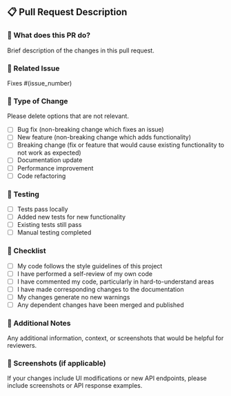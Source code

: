 ## 📋 Pull Request Description

### 🎯 What does this PR do?
Brief description of the changes in this pull request.

### 🔗 Related Issue
Fixes #(issue_number)

### 🧪 Type of Change
Please delete options that are not relevant.

- [ ] Bug fix (non-breaking change which fixes an issue)
- [ ] New feature (non-breaking change which adds functionality)
- [ ] Breaking change (fix or feature that would cause existing functionality to not work as expected)
- [ ] Documentation update
- [ ] Performance improvement
- [ ] Code refactoring

### 🚦 Testing
- [ ] Tests pass locally
- [ ] Added new tests for new functionality
- [ ] Existing tests still pass
- [ ] Manual testing completed

### 📝 Checklist
- [ ] My code follows the style guidelines of this project
- [ ] I have performed a self-review of my own code
- [ ] I have commented my code, particularly in hard-to-understand areas
- [ ] I have made corresponding changes to the documentation
- [ ] My changes generate no new warnings
- [ ] Any dependent changes have been merged and published

### 🔧 Additional Notes
Any additional information, context, or screenshots that would be helpful for reviewers.

### 📸 Screenshots (if applicable)
If your changes include UI modifications or new API endpoints, please include screenshots or API response examples.
